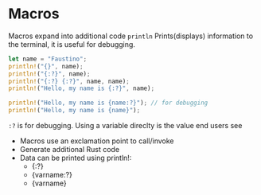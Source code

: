 # Macros

Macros expand into additional code
`println` Prints(displays) information to the terminal, it is useful for debugging.

```rust
let name = "Faustino";
println!("{}", name);
println!("{:?}", name);
println!("{:?} {:?}", name, name);
println!("Hello, my name is {:?}", name);

println!("Hello, my name is {name:?}"); // for debugging
println!("Hello, my name is {name}");
```

`:?` is for debugging. Using a variable direclty is the value end users see

- Macros use an exclamation point to call/invoke
- Generate additional Rust code
- Data can be printed using println!:
    - {:?}
    - {varname:?}
    - {varname}
